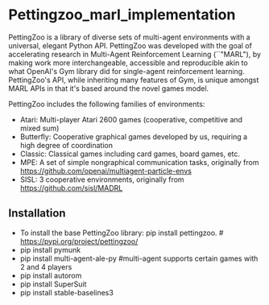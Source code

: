 # Pettingzoo_marl_implementation

PettingZoo is a library of diverse sets of multi-agent environments with a universal, elegant Python API. PettingZoo was developed with the goal of accelerating research in Multi-Agent Reinforcement Learning (``"MARL"), by making work more interchangeable, accessible and reproducible akin to what OpenAI's Gym library did for single-agent reinforcement learning. PettingZoo's API, while inheriting many features of Gym, is unique amongst MARL APIs in that it's based around the novel games model.

PettingZoo includes the following families of environments:

* Atari: Multi-player Atari 2600 games (cooperative, competitive and mixed sum)
* Butterfly: Cooperative graphical games developed by us, requiring a high degree of coordination
* Classic: Classical games including card games, board games, etc.
* MPE: A set of simple nongraphical communication tasks, originally from https://github.com/openai/multiagent-particle-envs
* SISL: 3 cooperative environments, originally from https://github.com/sisl/MADRL

## Installation 
* To install the base PettingZoo library: pip install pettingzoo.    # https://pypi.org/project/pettingzoo/
* pip install pymunk
* pip install multi-agent-ale-py   #multi-agent supports certain games with 2 and 4 players
* pip install autorom
* pip install SuperSuit
* pip install stable-baselines3
